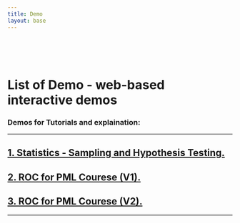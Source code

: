 ```yaml
---
title: Demo
layout: base
---
```

<br>
<br>
<br>

# List of Demo -  web-based interactive demos

  <h3>Demos for Tutorials and explaination:</h3>
  <hr>
  <h2 id="about"><a href='./Stats/sampling' target="_blank">1. Statistics - Sampling and Hypothesis Testing.</a></h2>
  <h2 id="about"><a href='./ML/roc_v1.html' target="_blank">2. ROC for PML Courese (V1).</a></h2>
  <h2 id="about"><a href='./ML/roc_v2.html' target="_blank">3. ROC for PML Courese (V2).</a></h2>
  <hr>

